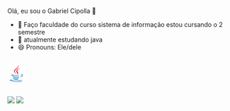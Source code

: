 Olá, eu sou o Gabriel Cipolla 👋



- 🔭 Faço faculdade do curso sistema de informação estou cursando o 2 semestre
- 🌱 atualmente estudando java
- 😄 Pronouns: Ele/dele


<div style="display: inline_block"><br>
  <img src="https://raw.githubusercontent.com/devicons/devicon/master/icons/java/java-original.svg" alt="Java" width="40" height="40"/>
</div>
  
  ##
 
<div> 
  <a href = "gabriel.cipolla.rocca@gmail.com"><img src="https://img.shields.io/badge/-Gmail-%23333?style=for-the-badge&logo=gmail&logoColor=white" target="_blank"></a>
  <a href="https://www.linkedin.com/in/gabriel-cipolla-a75605221/?originalSubdomain=br" target="_blank"><img src="https://img.shields.io/badge/-LinkedIn-%230077B5?style=for-the-badge&logo=linkedin&logoColor=white" target="_blank"></a> 
  
</div>


